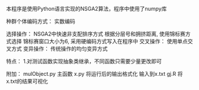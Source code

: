 本程序是使用Python语言实现的NSGA2算法，程序中使用了numpy库

种群个体编码方式：
    实数编码

选择操作：
    NSGA2中快速非支配排序方式
    根据分层号和拥挤距离, 使用锦标赛方式选择
    锦标赛窗口大小为6, 采用硬编码方式写入在程序中
交叉操作：
    使用单点交叉方式
变异操作：
    传统操作的均匀变异方式

特点：
    1.对测试函数实现抽象类继承，不同函数只需要少量更改即可

附加：
    mulObject.py 主函数
    x.py 将运行后的输出格式化 输入到x.txt
    gj.R 将x.txt的结果可视化





